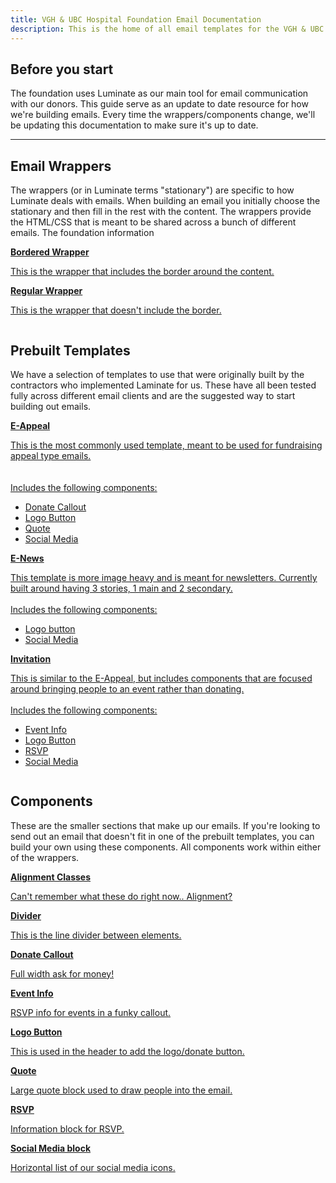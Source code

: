 ```yaml
---
title: VGH & UBC Hospital Foundation Email Documentation
description: This is the home of all email templates for the VGH & UBC Hospital Foundation
---
```


## Before you start

The foundation uses Luminate as our main tool for email communication with our donors. This guide serve as an update to date resource for how we're building emails. Every time the wrappers/components change, we'll be updating this documentation to make sure it's up to date.

---

## Email Wrappers

The wrappers (or in Luminate terms "stationary") are specific to how Luminate deals with emails. When building an email you initially choose the stationary and then fill in the rest with the content. The wrappers provide the HTML/CSS that is meant to be shared across a bunch of different emails. The foundation information

<div class="row up-1 medium-up-2 large-up-3 docs-big-index">
  <div class="column"><a href="template-bordered.html">
    <strong>Bordered Wrapper</strong>
    <p>This is the wrapper that includes the border around the content.</p>
  </a></div>
  <div class="column"><a href="template-regular.html">
    <strong>Regular Wrapper</strong>
    <p>This is the wrapper that doesn't include the border.</p>
  </a></div>
</div>

## Prebuilt Templates

We have a selection of templates to use that were originally built by the contractors who implemented Laminate for us. These have all been tested fully across different email clients and are the suggested way to start building out emails.

<div class="row up-1 medium-up-2 large-up-3 docs-big-index">
  <div class="column"><a href="sass.html">
    <strong>E-Appeal</strong>
    <p>This is the most commonly used template, meant to be used for fundraising appeal type emails.<br><br><br>Includes the following components:
    <ul><li>Donate Callout</li><li>Logo Button</li><li>Quote</li><li>Social Media</li></ul>
    </a></p>
  </div>
  <div class="column"><a href="inky.html">
    <strong>E-News</strong>
    <p>This template is more image heavy and is meant for newsletters. Currently built around having 3 stories, 1 main and 2 secondary.
    <br><br>Includes the following components:
    <ul><li>Logo button</li><li>Social Media</li></ul>
    </a></p>
  </div>
  <div class="column"><a href="inky.html">
    <strong>Invitation</strong>
    <p>This is similar to the E-Appeal, but includes components that are focused around bringing people to an event rather than donating.
    <br><br>Includes the following components:
    <ul><li>Event Info</li><li>Logo Button</li><li>RSVP</li><li>Social Media</li></ul>
    </a></p>
  </div>
</div>

## Components

These are the smaller sections that make up our emails. If you're looking to send out an email that doesn't fit in one of the prebuilt templates, you can build your own using these components. All components work within either of the wrappers.

<div class="row up-1 medium-up-2 large-up-3 docs-big-index">
  <div class="column"><a href="sass.html">
    <strong>Alignment Classes</strong>
    <p>Can't remember what these do right now.. Alignment?
    </a></p>
  </div>
  <div class="column"><a href="sass.html">
    <strong>Divider</strong>
    <p>This is the line divider between elements.
    </a></p>
  </div>
  <div class="column"><a href="sass.html">
    <strong>Donate Callout</strong>
    <p>Full width ask for money!
    </a></p>
  </div>
  <div class="column"><a href="sass.html">
    <strong>Event Info</strong>
    <p>RSVP info for events in a funky callout.
    </a></p>
  </div>
  <div class="column"><a href="sass.html">
    <strong>Logo Button</strong>
    <p>This is used in the header to add the logo/donate button.
    </a></p>
  </div>
  <div class="column"><a href="sass.html">
    <strong>Quote</strong>
    <p>Large quote block used to draw people into the email.
    </a></p>
  </div>
  <div class="column"><a href="sass.html">
    <strong>RSVP</strong>
    <p>Information block for RSVP.
    </a></p>
  </div>
  <div class="column"><a href="sass.html">
    <strong>Social Media block</strong>
    <p>Horizontal list of our social media icons.
    </a></p>
  </div>
</div>
